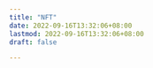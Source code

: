 ```yaml
---
title: "NFT"
date: 2022-09-16T13:32:06+08:00
lastmod: 2022-09-16T13:32:06+08:00
draft: false

---
```


